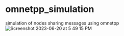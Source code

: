 # omnetpp_simulation
simulation of nodes sharing messages using omnetpp
![Screenshot 2023-06-20 at 5 49 15 PM](https://github.com/ubaskota/omnetpp_simulation/assets/19787410/64682714-986b-4e55-8230-e784eb0288ff)
